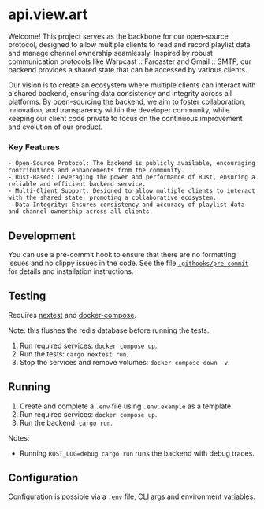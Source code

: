 # api.view.art

Welcome! This project serves as the backbone for our open-source protocol, designed to allow multiple clients to read and record playlist data and manage channel ownership seamlessly. Inspired by robust communication protocols like Warpcast :: Farcaster and Gmail :: SMTP, our backend provides a shared state that can be accessed by various clients.

Our vision is to create an ecosystem where multiple clients can interact with a shared backend, ensuring data consistency and integrity across all platforms. By open-sourcing the backend, we aim to foster collaboration, innovation, and transparency within the developer community, while keeping our client code private to focus on the continuous improvement and evolution of our product.

### Key Features

    - Open-Source Protocol: The backend is publicly available, encouraging contributions and enhancements from the community.
    - Rust-Based: Leveraging the power and performance of Rust, ensuring a reliable and efficient backend service.
    - Multi-Client Support: Designed to allow multiple clients to interact with the shared state, promoting a collaborative ecosystem.
    - Data Integrity: Ensures consistency and accuracy of playlist data and channel ownership across all clients.

## Development

You can use a pre-commit hook to ensure that there are no formatting issues and no clippy issues in the code. See the file [`.githooks/pre-commit`](.githooks/pre-commit) for details and installation instructions.

## Testing

Requires [nextest](https://nexte.st/) and [docker-compose](https://docs.docker.com/compose/).

Note: this flushes the redis database before running the tests.

1. Run required services: `docker compose up`.
2. Run the tests: `cargo nextest run`.
3. Stop the services and remove volumes: `docker compose down -v`.

## Running

1. Create and complete a `.env` file using `.env.example` as a template.
2. Run required services: `docker compose up`.
3. Run the backend: `cargo run`.

Notes:

 - Running `RUST_LOG=debug cargo run` runs the backend with debug traces.

## Configuration

Configuration is possible via a `.env` file, CLI args and environment variables.
